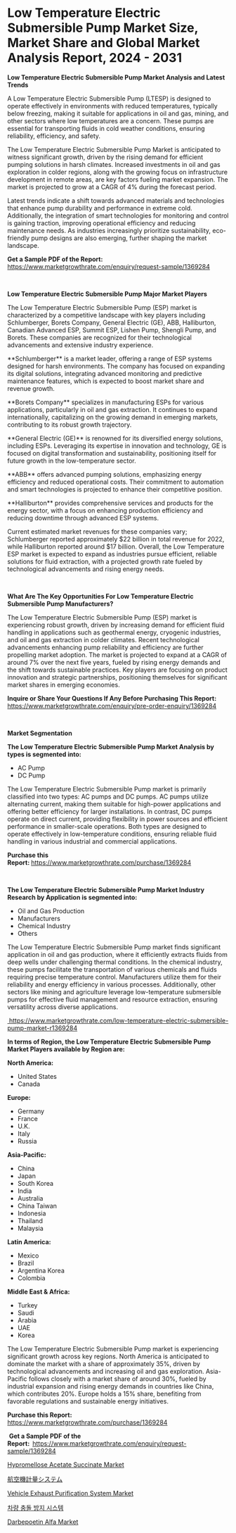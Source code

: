 <p><h1>Low Temperature Electric Submersible Pump Market Size, Market Share and Global Market Analysis Report, 2024 - 2031</h1></p><p><strong>Low Temperature Electric Submersible Pump Market Analysis and Latest Trends</strong></p>
<p><p>A Low Temperature Electric Submersible Pump (LTESP) is designed to operate effectively in environments with reduced temperatures, typically below freezing, making it suitable for applications in oil and gas, mining, and other sectors where low temperatures are a concern. These pumps are essential for transporting fluids in cold weather conditions, ensuring reliability, efficiency, and safety.</p><p>The Low Temperature Electric Submersible Pump Market is anticipated to witness significant growth, driven by the rising demand for efficient pumping solutions in harsh climates. Increased investments in oil and gas exploration in colder regions, along with the growing focus on infrastructure development in remote areas, are key factors fueling market expansion. The market is projected to grow at a CAGR of 4% during the forecast period. </p><p>Latest trends indicate a shift towards advanced materials and technologies that enhance pump durability and performance in extreme cold. Additionally, the integration of smart technologies for monitoring and control is gaining traction, improving operational efficiency and reducing maintenance needs. As industries increasingly prioritize sustainability, eco-friendly pump designs are also emerging, further shaping the market landscape.</p></p>
<p><strong>Get a Sample PDF of the Report:&nbsp;</strong> <a href="https://www.marketgrowthrate.com/enquiry/request-sample/1369284">https://www.marketgrowthrate.com/enquiry/request-sample/1369284</a></p>
<p>&nbsp;</p>
<p><strong>Low Temperature Electric Submersible Pump Major Market Players</strong></p>
<p><p>The Low Temperature Electric Submersible Pump (ESP) market is characterized by a competitive landscape with key players including Schlumberger, Borets Company, General Electric (GE), ABB, Halliburton, Canadian Advanced ESP, Summit ESP, Lishen Pump, Shengli Pump, and Borets. These companies are recognized for their technological advancements and extensive industry experience.</p><p>**Schlumberger** is a market leader, offering a range of ESP systems designed for harsh environments. The company has focused on expanding its digital solutions, integrating advanced monitoring and predictive maintenance features, which is expected to boost market share and revenue growth.</p><p>**Borets Company** specializes in manufacturing ESPs for various applications, particularly in oil and gas extraction. It continues to expand internationally, capitalizing on the growing demand in emerging markets, contributing to its robust growth trajectory.</p><p>**General Electric (GE)** is renowned for its diversified energy solutions, including ESPs. Leveraging its expertise in innovation and technology, GE is focused on digital transformation and sustainability, positioning itself for future growth in the low-temperature sector.</p><p>**ABB** offers advanced pumping solutions, emphasizing energy efficiency and reduced operational costs. Their commitment to automation and smart technologies is projected to enhance their competitive position.</p><p>**Halliburton** provides comprehensive services and products for the energy sector, with a focus on enhancing production efficiency and reducing downtime through advanced ESP systems.</p><p>Current estimated market revenues for these companies vary; Schlumberger reported approximately $22 billion in total revenue for 2022, while Halliburton reported around $17 billion. Overall, the Low Temperature ESP market is expected to expand as industries pursue efficient, reliable solutions for fluid extraction, with a projected growth rate fueled by technological advancements and rising energy needs.</p></p>
<p>&nbsp;</p>
<p><strong>What Are The Key Opportunities For Low Temperature Electric Submersible Pump Manufacturers?</strong></p>
<p><p>The Low Temperature Electric Submersible Pump (ESP) market is experiencing robust growth, driven by increasing demand for efficient fluid handling in applications such as geothermal energy, cryogenic industries, and oil and gas extraction in colder climates. Recent technological advancements enhancing pump reliability and efficiency are further propelling market adoption. The market is projected to expand at a CAGR of around 7% over the next five years, fueled by rising energy demands and the shift towards sustainable practices. Key players are focusing on product innovation and strategic partnerships, positioning themselves for significant market shares in emerging economies.</p></p>
<p><strong>Inquire or Share Your Questions If Any Before Purchasing This Report:</strong> <a href="https://www.marketgrowthrate.com/enquiry/pre-order-enquiry/1369284">https://www.marketgrowthrate.com/enquiry/pre-order-enquiry/1369284</a></p>
<p>&nbsp;</p>
<p><strong>Market Segmentation</strong></p>
<p><strong>The Low Temperature Electric Submersible Pump Market Analysis by types is segmented into:</strong></p>
<p><ul><li>AC Pump</li><li>DC Pump</li></ul></p>
<p><p>The Low Temperature Electric Submersible Pump market is primarily classified into two types: AC pumps and DC pumps. AC pumps utilize alternating current, making them suitable for high-power applications and offering better efficiency for larger installations. In contrast, DC pumps operate on direct current, providing flexibility in power sources and efficient performance in smaller-scale operations. Both types are designed to operate effectively in low-temperature conditions, ensuring reliable fluid handling in various industrial and commercial applications.</p></p>
<p><strong>Purchase this Report:&nbsp;</strong><a href="https://www.marketgrowthrate.com/purchase/1369284">https://www.marketgrowthrate.com/purchase/1369284</a></p>
<p>&nbsp;</p>
<p><strong>The Low Temperature Electric Submersible Pump Market Industry Research by Application is segmented into:</strong></p>
<p><ul><li>Oil and Gas Production</li><li>Manufacturers</li><li>Chemical Industry</li><li>Others</li></ul></p>
<p><p>The Low Temperature Electric Submersible Pump market finds significant application in oil and gas production, where it efficiently extracts fluids from deep wells under challenging thermal conditions. In the chemical industry, these pumps facilitate the transportation of various chemicals and fluids requiring precise temperature control. Manufacturers utilize them for their reliability and energy efficiency in various processes. Additionally, other sectors like mining and agriculture leverage low-temperature submersible pumps for effective fluid management and resource extraction, ensuring versatility across diverse applications.</p></p>
<p><a href="https://www.marketgrowthrate.com/low-temperature-electric-submersible-pump-market-r1369284">&nbsp;https://www.marketgrowthrate.com/low-temperature-electric-submersible-pump-market-r1369284</a></p>
<p><strong>In terms of Region, the Low Temperature Electric Submersible Pump Market Players available by Region are:</strong></p>
<p>
    <p> <strong> North America: </strong>
        <ul>
            <li>United States</li>
            <li>Canada</li>
        </ul>
        </p> 
    <p> <strong> Europe: </strong>
        <ul>
            <li>Germany</li>
            <li>France</li>
            <li>U.K.</li>
            <li>Italy</li>
            <li>Russia</li>
        </ul>
        </p> 
    <p> <strong> Asia-Pacific: </strong>
        <ul>
            <li>China</li>
            <li>Japan</li>
            <li>South Korea</li>
            <li>India</li>
            <li>Australia</li>
            <li>China Taiwan</li>
            <li>Indonesia</li>
            <li>Thailand</li>
            <li>Malaysia</li>
        </ul>
        </p> 
    <p> <strong> Latin America: </strong>
        <ul>
            <li>Mexico</li>
            <li>Brazil</li>
            <li>Argentina Korea</li>
            <li>Colombia</li>
        </ul>
        </p> 
    <p> <strong> Middle East & Africa: </strong>
        <ul>
            <li>Turkey</li>
            <li>Saudi</li>
            <li>Arabia</li>
            <li>UAE</li>
            <li>Korea</li>
        </ul>
    </p>
    </p>
<p><p>The Low Temperature Electric Submersible Pump market is experiencing significant growth across key regions. North America is anticipated to dominate the market with a share of approximately 35%, driven by technological advancements and increasing oil and gas exploration. Asia-Pacific follows closely with a market share of around 30%, fueled by industrial expansion and rising energy demands in countries like China, which contributes 20%. Europe holds a 15% share, benefiting from favorable regulations and sustainable energy initiatives.</p></p>
<p><strong>Purchase this Report: </strong><a href="https://www.marketgrowthrate.com/purchase/1369284">https://www.marketgrowthrate.com/purchase/1369284</a></p>
<p>&nbsp;<strong>Get a Sample PDF of the Report:&nbsp;&nbsp;</strong><a href="https://www.marketgrowthrate.com/enquiry/request-sample/1369284">https://www.marketgrowthrate.com/enquiry/request-sample/1369284</a></p>
<p><strong></strong></p>
<p><p><a href="https://www.linkedin.com/pulse/market-insights-global-hypromellose-acetate-succinate-cknue?trackingId=Unenw7M%2BRyqHo7N58%2B2peg%3D%3D">Hypromellose Acetate Succinate Market</a></p><p><a href="https://medium.com/@kellieblock/%E8%88%AA%E7%A9%BA%E6%A9%9F%E3%81%AE%E8%A8%88%E6%B8%AC%E3%82%B7%E3%82%B9%E3%83%86%E3%83%A0%E3%81%AB%E6%8A%95%E8%B3%87%E3%81%99%E3%81%B9%E3%81%8D%E7%90%86%E7%94%B1%E3%81%AF%E4%BD%95%E3%81%A7%E3%81%99%E3%81%8B-%E5%B8%82%E5%A0%B4%E5%8B%95%E5%90%91-%E4%B8%BB%E8%A6%81%E5%B8%82%E5%A0%B4%E8%A3%BD%E5%93%81-%E5%9C%B0%E5%9F%9F%E6%88%90%E9%95%B7-2024%E5%B9%B4-2031%E5%B9%B4-%E3%81%AB%E3%81%A4%E3%81%84%E3%81%A6-e2ac630265de">航空機計量システム</a></p><p><a href="https://github.com/ParvinKhatun77/Market-Research-Report-List-1/blob/main/vehicle-exhaust-purification-system-market.md">Vehicle Exhaust Purification System Market</a></p><p><a href="https://medium.com/@terina.1/%EA%B8%80%EB%A1%9C%EB%B2%8C-%EC%B0%A8%EB%9F%89-%EC%B6%A9%EB%8F%8C-%EB%B0%A9%EC%A7%80-%EC%8B%9C%EC%8A%A4%ED%85%9C-%EC%8B%9C%EC%9E%A5-%ED%8A%B8%EB%A0%8C%EB%93%9C-%EB%B6%84%EC%84%9D-%EB%B0%8F-%ED%96%A5%ED%9B%84-%EC%84%B1%EC%9E%A5-%EC%A0%84%EB%A7%9D-2024-2031-afee3642cb03?postPublishedType=repub">차량 충돌 방지 시스템</a></p><p><a href="https://www.linkedin.com/pulse/darbepoetin-alfa-market-global-regional-analysis-focus-jfbte?trackingId=%2FjbHXEg3RZymmacCOc5RrA%3D%3D">Darbepoetin Alfa Market</a></p></p>